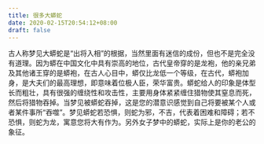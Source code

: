 ```yaml
---
title: 很多大蟒蛇
date: 2020-02-15T20:54:12+08:00
draft: false
---
```


古人称梦见大蟒蛇是“出将入相”的根据，当然里面有迷信的成份，但也不是完全没有道理。因为蟒在中国文化中具有崇高的地位，古代皇帝穿的是龙袍，他的亲兄弟及其他诸王穿的是蟒袍，在古人心目中，蟒仅比龙低一个等级，在古代，蟒袍加身，是大夫们的最高理想，即意味着位极人臣，荣华富贵。蟒蛇给人的印象是体型长而粗壮，具有很强的缠绕性和攻击性，主要用身体紧紧缠住猎物使其窒息而死，然后将猎物吞掉。当梦见被蟒蛇吞掉，这是您的潜意识感觉到自己将要被某个人或者某件事所“吞噬”。梦见蟒蛇若恐惧，则蛇为邪，不吉，代表着困难和障碍；若不恐惧，则蛇为龙，寓意您将大有作为。另外女子梦中的蟒蛇，实际上是你的老公的象征。